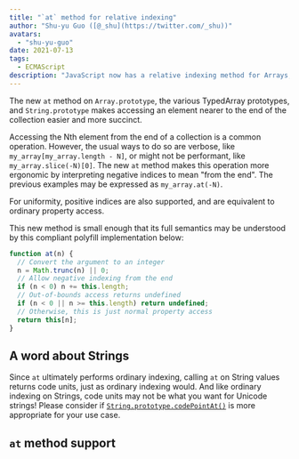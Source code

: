 ```yaml
---
title: "`at` method for relative indexing"
author: "Shu-yu Guo ([@_shu](https://twitter.com/_shu))"
avatars:
  - "shu-yu-guo"
date: 2021-07-13
tags:
  - ECMAScript
description: "JavaScript now has a relative indexing method for Arrays, TypedArrays, and Strings."
---
```


The new `at` method on `Array.prototype`, the various TypedArray prototypes, and `String.prototype` makes accessing an element nearer to the end of the collection easier and more succinct.

Accessing the Nth element from the end of a collection is a common operation. However, the usual ways to do so are verbose, like `my_array[my_array.length - N]`, or might not be performant, like `my_array.slice(-N)[0]`. The new `at` method makes this operation more ergonomic by interpreting negative indices to mean "from the end". The previous examples may be expressed as `my_array.at(-N)`.

<!--truncate-->
For uniformity, positive indices are also supported, and are equivalent to ordinary property access.

This new method is small enough that its full semantics may be understood by this compliant polyfill implementation below:

```js
function at(n) {
  // Convert the argument to an integer
  n = Math.trunc(n) || 0;
  // Allow negative indexing from the end
  if (n < 0) n += this.length;
  // Out-of-bounds access returns undefined
  if (n < 0 || n >= this.length) return undefined;
  // Otherwise, this is just normal property access
  return this[n];
}
```

## A word about Strings

Since `at` ultimately performs ordinary indexing, calling `at` on String values returns code units, just as ordinary indexing would. And like ordinary indexing on Strings, code units may not be what you want for Unicode strings! Please consider if [`String.prototype.codePointAt()`](https://developer.mozilla.org/en-US/docs/Web/JavaScript/Reference/Global_Objects/String/codePointAt) is more appropriate for your use case.

## `at` method support

<feature-support chrome="92"
                 firefox="90"
                 safari="no"
                 nodejs="no"
                 babel="yes https://github.com/zloirock/core-js#relative-indexing-method"></feature-support>

